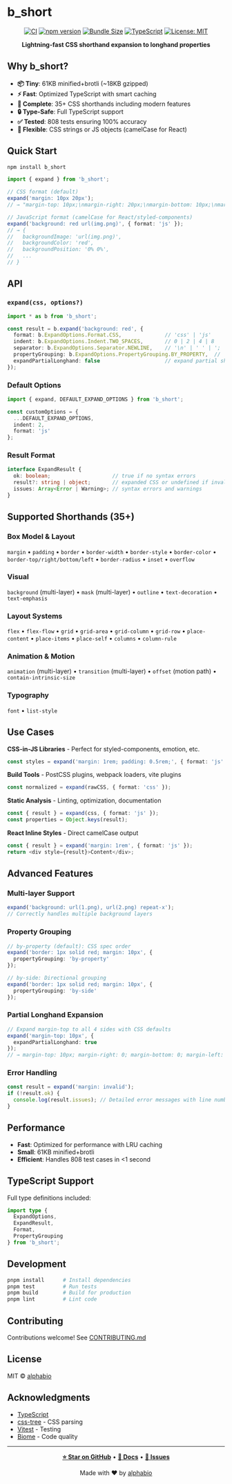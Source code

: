 # b_short

<div align="center">

[![CI](https://github.com/alphabio/b_short/actions/workflows/ci.yml/badge.svg)](https://github.com/alphabio/b_short/actions/workflows/ci.yml)
[![npm version](https://img.shields.io/npm/v/b_short.svg)](https://www.npmjs.com/package/b_short)
[![Bundle Size](https://img.shields.io/bundlephobia/minzip/b_short)](https://bundlephobia.com/package/b_short)
[![TypeScript](https://img.shields.io/badge/TypeScript-007ACC?logo=typescript&logoColor=white)](https://www.typescriptlang.org/)
[![License: MIT](https://img.shields.io/badge/License-MIT-yellow.svg)](https://opensource.org/licenses/MIT)

**Lightning-fast CSS shorthand expansion to longhand properties**

</div>

## Why b_short?

- **📦 Tiny**: 61KB minified+brotli (~18KB gzipped)
- **⚡ Fast**: Optimized TypeScript with smart caching
- **🎯 Complete**: 35+ CSS shorthands including modern features
- **🔒 Type-Safe**: Full TypeScript support
- **✅ Tested**: 808 tests ensuring 100% accuracy
- **🎨 Flexible**: CSS strings or JS objects (camelCase for React)

## Quick Start

```bash
npm install b_short
```

```typescript
import { expand } from 'b_short';

// CSS format (default)
expand('margin: 10px 20px');
// → "margin-top: 10px;\nmargin-right: 20px;\nmargin-bottom: 10px;\nmargin-left: 20px;"

// JavaScript format (camelCase for React/styled-components)
expand('background: red url(img.png)', { format: 'js' });
// → {
//   backgroundImage: 'url(img.png)',
//   backgroundColor: 'red',
//   backgroundPosition: '0% 0%',
//   ...
// }
```

## API

### `expand(css, options?)`

```typescript
import * as b from 'b_short';

const result = b.expand('background: red', {
  format: b.ExpandOptions.Format.CSS,              // 'css' | 'js'
  indent: b.ExpandOptions.Indent.TWO_SPACES,       // 0 | 2 | 4 | 8
  separator: b.ExpandOptions.Separator.NEWLINE,    // '\n' | ' ' | '; ' | ''
  propertyGrouping: b.ExpandOptions.PropertyGrouping.BY_PROPERTY,  // 'by-property' | 'by-side'
  expandPartialLonghand: false                     // expand partial shorthands
});
```

### Default Options

```typescript
import { expand, DEFAULT_EXPAND_OPTIONS } from 'b_short';

const customOptions = {
  ...DEFAULT_EXPAND_OPTIONS,
  indent: 2,
  format: 'js'
};
```

### Result Format

```typescript
interface ExpandResult {
  ok: boolean;                    // true if no syntax errors
  result?: string | object;       // expanded CSS or undefined if invalid
  issues: Array<Error | Warning>; // syntax errors and warnings
}
```

## Supported Shorthands (35+)

### Box Model & Layout

`margin` • `padding` • `border` • `border-width` • `border-style` • `border-color` • `border-top/right/bottom/left` • `border-radius` • `inset` • `overflow`

### Visual

`background` (multi-layer) • `mask` (multi-layer) • `outline` • `text-decoration` • `text-emphasis`

### Layout Systems

`flex` • `flex-flow` • `grid` • `grid-area` • `grid-column` • `grid-row` • `place-content` • `place-items` • `place-self` • `columns` • `column-rule`

### Animation & Motion

`animation` (multi-layer) • `transition` (multi-layer) • `offset` (motion path) • `contain-intrinsic-size`

### Typography

`font` • `list-style`

## Use Cases

**CSS-in-JS Libraries** - Perfect for styled-components, emotion, etc.

```typescript
const styles = expand('margin: 1rem; padding: 0.5rem;', { format: 'js' });
```

**Build Tools** - PostCSS plugins, webpack loaders, vite plugins

```typescript
const normalized = expand(rawCSS, { format: 'css' });
```

**Static Analysis** - Linting, optimization, documentation

```typescript
const { result } = expand(css, { format: 'js' });
const properties = Object.keys(result);
```

**React Inline Styles** - Direct camelCase output

```typescript
const { result } = expand('margin: 1rem', { format: 'js' });
return <div style={result}>Content</div>;
```

## Advanced Features

### Multi-layer Support

```typescript
expand('background: url(1.png), url(2.png) repeat-x');
// Correctly handles multiple background layers
```

### Property Grouping

```typescript
// by-property (default): CSS spec order
expand('border: 1px solid red; margin: 10px', {
  propertyGrouping: 'by-property'
});

// by-side: Directional grouping
expand('border: 1px solid red; margin: 10px', {
  propertyGrouping: 'by-side'
});
```

### Partial Longhand Expansion

```typescript
// Expand margin-top to all 4 sides with CSS defaults
expand('margin-top: 10px', {
  expandPartialLonghand: true
});
// → margin-top: 10px; margin-right: 0; margin-bottom: 0; margin-left: 0;
```

### Error Handling

```typescript
const result = expand('margin: invalid');
if (!result.ok) {
  console.log(result.issues); // Detailed error messages with line numbers
}
```

## Performance

- **Fast**: Optimized for performance with LRU caching
- **Small**: 61KB minified+brotli
- **Efficient**: Handles 808 test cases in <1 second

## TypeScript Support

Full type definitions included:

```typescript
import type {
  ExpandOptions,
  ExpandResult,
  Format,
  PropertyGrouping
} from 'b_short';
```

## Development

```bash
pnpm install      # Install dependencies
pnpm test         # Run tests
pnpm build        # Build for production
pnpm lint         # Lint code
```

## Contributing

Contributions welcome! See [CONTRIBUTING.md](CONTRIBUTING.md)

## License

MIT © [alphabio](https://github.com/alphabio)

## Acknowledgments

- [TypeScript](https://www.typescriptlang.org/)
- [css-tree](https://github.com/csstree/csstree) - CSS parsing
- [Vitest](https://vitest.dev/) - Testing
- [Biome](https://biomejs.dev/) - Code quality

---

<div align="center">

**[⭐ Star on GitHub](https://github.com/alphabio/b_short)** • **[📖 Docs](https://github.com/alphabio/b_short#readme)** • **[🐛 Issues](https://github.com/alphabio/b_short/issues)**

Made with ❤️ by [alphabio](https://alphab.io)

</div>
